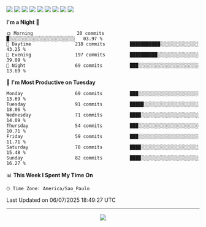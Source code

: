 <p>
  <img src="https://img.shields.io/badge/go-%2300ADD8.svg?style=for-the-badge&logo=go&logoColor=white">
  <img src="https://img.shields.io/badge/typescript-%23007ACC.svg?style=for-the-badge&logo=typescript&logoColor=white">
  <img src="https://img.shields.io/badge/node.js-6DA55F?style=for-the-badge&logo=node.js&logoColor=white">
  <img src="https://img.shields.io/badge/python-3670A0?style=for-the-badge&logo=python&logoColor=ffdd54">
  <img src="https://img.shields.io/badge/Laravel-FF2D20?style=for-the-badge&logo=laravel&logoColor=white">
  <img src="https://img.shields.io/badge/html5-%23E34F26.svg?style=for-the-badge&logo=html5&logoColor=white">
  <img src="https://img.shields.io/badge/css3-%231572B6.svg?style=for-the-badge&logo=css3&logoColor=white">
  <img src="https://img.shields.io/badge/tailwindcss-%2338B2AC.svg?style=for-the-badge&logo=tailwind-css&logoColor=white">
  <img src="https://img.shields.io/badge/AWS-%23FF9900.svg?style=for-the-badge&logo=amazon-aws&logoColor=white">
</p>

<!--START_SECTION:waka-->
**I'm a Night 🦉** 

```text
🌞 Morning                20 commits          █░░░░░░░░░░░░░░░░░░░░░░░░   03.97 % 
🌆 Daytime                218 commits         ███████████░░░░░░░░░░░░░░   43.25 % 
🌃 Evening                197 commits         ██████████░░░░░░░░░░░░░░░   39.09 % 
🌙 Night                  69 commits          ███░░░░░░░░░░░░░░░░░░░░░░   13.69 % 
```
📅 **I'm Most Productive on Tuesday** 

```text
Monday                   69 commits          ███░░░░░░░░░░░░░░░░░░░░░░   13.69 % 
Tuesday                  91 commits          █████░░░░░░░░░░░░░░░░░░░░   18.06 % 
Wednesday                71 commits          ████░░░░░░░░░░░░░░░░░░░░░   14.09 % 
Thursday                 54 commits          ███░░░░░░░░░░░░░░░░░░░░░░   10.71 % 
Friday                   59 commits          ███░░░░░░░░░░░░░░░░░░░░░░   11.71 % 
Saturday                 78 commits          ████░░░░░░░░░░░░░░░░░░░░░   15.48 % 
Sunday                   82 commits          ████░░░░░░░░░░░░░░░░░░░░░   16.27 % 
```


📊 **This Week I Spent My Time On** 

```text
🕑︎ Time Zone: America/Sao_Paulo
```


 Last Updated on 06/07/2025 18:49:27 UTC
<!--END_SECTION:waka-->

---
<p align="center">
  <img src="https://visitcount.itsvg.in/api?id=OrlatoDev&icon=0&color=12">
</p>

